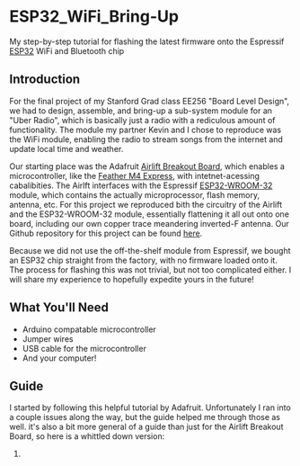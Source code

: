 # ESP32_WiFi_Bring-Up
My step-by-step tutorial for flashing the latest firmware onto the Espressif [ESP32](https://www.espressif.com/en/products/socs/esp32) WiFi and Bluetooth chip

## Introduction
For the final project of my Stanford Grad class EE256 "Board Level Design", we had to design, assemble, and bring-up a sub-system module for an "Uber Radio", which is basically just a radio with a rediculous amount of functionality. The module my partner Kevin and I chose to reproduce was the WiFi module, enabling the radio to stream songs from the internet and update local time and weather.

Our starting place was the Adafruit [Airlift Breakout Board](https://www.adafruit.com/product/4201), which enables a microcontroller, like the [Feather M4 Express](https://www.adafruit.com/product/3857), with intetnet-acessing cabalibities. The Airlft interfaces with the Espressif [ESP32-WROOM-32](https://www.adafruit.com/product/3320) module, which contains the actually microprocessor, flash memory, antenna, etc. For this project we reproduced bith the circuitry of the Airlift and the ESP32-WROOM-32 module, essentially flattening it all out onto one board, including our own copper trace meandering inverted-F antenna. Our Github repository for this project can be found [here](https://github.com/EE156/kmarx-kmarx-kmarx-joaquin-castillo).

Because we did not use the off-the-shelf module from Espressif, we bought an ESP32 chip straight from the factory, with no firmware loaded onto it. The process for flashing this was not trivial, but not too complicated either. I will share my experience to hopefully expedite yours in the future!

## What You'll Need
- Arduino compatable microcontroller
- Jumper wires
- USB cable for the microcontroller
- And your computer!

## Guide
I started by following this helpful tutorial by Adafruit. Unfortunately I ran into a couple issues along the way, but the guide helped me through those as well. it's also a bit more general of a guide than just for the Airlift Breakout Board, so here is a whittled down version:

1. 
